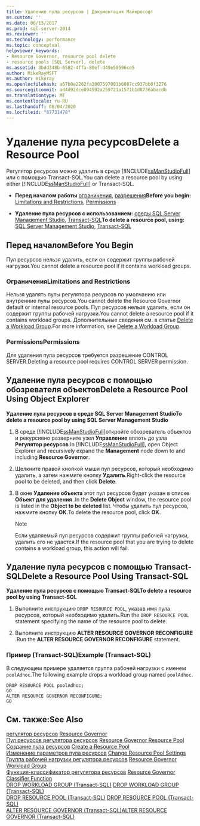 ```yaml
---
title: Удаление пула ресурсов | Документация Майкрософт
ms.custom: ''
ms.date: 06/13/2017
ms.prod: sql-server-2014
ms.reviewer: ''
ms.technology: performance
ms.topic: conceptual
helpviewer_keywords:
- Resource Governor, resource pool delete
- resource pools [SQL Server], delete
ms.assetid: 3bdd348b-6582-4ffa-80ef-d49e50596ce5
author: MikeRayMSFT
ms.author: mikeray
ms.openlocfilehash: a67b0e2262fa3007597091b6087cc937bb0f3276
ms.sourcegitcommit: ad4d92dce894592a259721a1571b1d8736abacdb
ms.translationtype: MT
ms.contentlocale: ru-RU
ms.lasthandoff: 08/04/2020
ms.locfileid: "87731478"
---
```

# <a name="delete-a-resource-pool"></a><span data-ttu-id="22fb3-102">Удаление пула ресурсов</span><span class="sxs-lookup"><span data-stu-id="22fb3-102">Delete a Resource Pool</span></span>
  <span data-ttu-id="22fb3-103">Регулятор ресурсов можно удалить в среде [!INCLUDE[ssManStudioFull](../../includes/ssmanstudiofull-md.md)] или с помощью Transact-SQL.</span><span class="sxs-lookup"><span data-stu-id="22fb3-103">You can delete a resource pool by using either [!INCLUDE[ssManStudioFull](../../includes/ssmanstudiofull-md.md)] or Transact-SQL.</span></span>  
  
-   <span data-ttu-id="22fb3-104">**Перед началом работы**  [ограничения](#LimitationsRestrictions), [разрешения](#Permissions)</span><span class="sxs-lookup"><span data-stu-id="22fb3-104">**Before you begin:**  [Limitations and Restrictions](#LimitationsRestrictions), [Permissions](#Permissions)</span></span>  
  
-   <span data-ttu-id="22fb3-105">**Удаление пула ресурсов с использованием:** [среды SQL Server Management Studio](#DelRPSSMS), [Transact-SQL](#DelRPTSQL)</span><span class="sxs-lookup"><span data-stu-id="22fb3-105">**To delete a resource pool, using:** [SQL Server Management Studio](#DelRPSSMS), [Transact-SQL](#DelRPTSQL)</span></span>  
  
##  <a name="before-you-begin"></a><a name="BeforeYouBegin"></a> <span data-ttu-id="22fb3-106">Перед началом</span><span class="sxs-lookup"><span data-stu-id="22fb3-106">Before You Begin</span></span>  
 <span data-ttu-id="22fb3-107">Пул ресурсов нельзя удалить, если он содержит группы рабочей нагрузки.</span><span class="sxs-lookup"><span data-stu-id="22fb3-107">You cannot delete a resource pool if it contains workload groups.</span></span>  
  
###  <a name="limitations-and-restrictions"></a><a name="LimitationsRestrictions"></a> <span data-ttu-id="22fb3-108">Ограничения</span><span class="sxs-lookup"><span data-stu-id="22fb3-108">Limitations and Restrictions</span></span>  
 <span data-ttu-id="22fb3-109">Нельзя удалять пулы регулятора ресурсов по умолчанию или внутренние пулы ресурсов.</span><span class="sxs-lookup"><span data-stu-id="22fb3-109">You cannot delete the Resource Governor default or internal resource pools.</span></span> <span data-ttu-id="22fb3-110">Пул ресурсов нельзя удалить, если он содержит группы рабочей нагрузки.</span><span class="sxs-lookup"><span data-stu-id="22fb3-110">You cannot delete a resource pool if it contains workload groups.</span></span> <span data-ttu-id="22fb3-111">Дополнительные сведения см. в статье [Delete a Workload Group](delete-a-workload-group.md).</span><span class="sxs-lookup"><span data-stu-id="22fb3-111">For more information, see [Delete a Workload Group](delete-a-workload-group.md).</span></span>  
  
###  <a name="permissions"></a><a name="Permissions"></a> <span data-ttu-id="22fb3-112">Permissions</span><span class="sxs-lookup"><span data-stu-id="22fb3-112">Permissions</span></span>  
 <span data-ttu-id="22fb3-113">Для удаления пула ресурсов требуется разрешение CONTROL SERVER.</span><span class="sxs-lookup"><span data-stu-id="22fb3-113">Deleting a resource pool requires CONTROL SERVER permission.</span></span>  
  
##  <a name="delete-a-resource-pool-using-object-explorer"></a><a name="DelRPSSMS"></a> <span data-ttu-id="22fb3-114">Удаление пула ресурсов с помощью обозревателя объектов</span><span class="sxs-lookup"><span data-stu-id="22fb3-114">Delete a Resource Pool Using Object Explorer</span></span>  
 <span data-ttu-id="22fb3-115">**Удаление пула ресурсов в среде SQL Server Management Studio**</span><span class="sxs-lookup"><span data-stu-id="22fb3-115">**To delete a resource pool by using SQL Server Management Studio**</span></span>  
  
1.  <span data-ttu-id="22fb3-116">В среде [!INCLUDE[ssManStudioFull](../../includes/ssmanstudiofull-md.md)]откройте обозреватель объектов и рекурсивно разверните узел **Управление** вплоть до узла **Регулятор ресурсов**.</span><span class="sxs-lookup"><span data-stu-id="22fb3-116">In [!INCLUDE[ssManStudioFull](../../includes/ssmanstudiofull-md.md)], open Object Explorer and recursively expand the **Management** node down to and including **Resource Governor**.</span></span>  
  
2.  <span data-ttu-id="22fb3-117">Щелкните правой кнопкой мыши пул ресурсов, который необходимо удалить, а затем нажмите кнопку **Удалить**.</span><span class="sxs-lookup"><span data-stu-id="22fb3-117">Right-click the resource pool to be deleted, and then click **Delete**.</span></span>  
  
3.  <span data-ttu-id="22fb3-118">В окне **Удаление объекта** этот пул ресурсов будет указан в списке **Объект для удаления** .</span><span class="sxs-lookup"><span data-stu-id="22fb3-118">In the **Delete Object** window, the resource pool is listed in the **Object to be deleted** list.</span></span> <span data-ttu-id="22fb3-119">Чтобы удалить пул ресурсов, нажмите кнопку **ОК**.</span><span class="sxs-lookup"><span data-stu-id="22fb3-119">To delete the resource pool, click **OK**.</span></span>  
  
    > [!NOTE]  
    >  <span data-ttu-id="22fb3-120">Если удаляемый пул ресурсов содержит группы рабочей нагрузки, удалить его не удастся.</span><span class="sxs-lookup"><span data-stu-id="22fb3-120">If the resource pool that you are trying to delete contains a workload group, this action will fail.</span></span>  
  
##  <a name="delete-a-resource-pool-using-transact-sql"></a><a name="DelRPTSQL"></a> <span data-ttu-id="22fb3-121">Удаление пула ресурсов с помощью Transact-SQL</span><span class="sxs-lookup"><span data-stu-id="22fb3-121">Delete a Resource Pool Using Transact-SQL</span></span>  
 <span data-ttu-id="22fb3-122">**Удаление пула ресурсов с помощью Transact-SQL**</span><span class="sxs-lookup"><span data-stu-id="22fb3-122">**To delete a resource pool by using Transact-SQL**</span></span>  
  
1.  <span data-ttu-id="22fb3-123">Выполните инструкцию `DROP RESOURCE POOL`, указав имя пула ресурсов, который необходимо удалить.</span><span class="sxs-lookup"><span data-stu-id="22fb3-123">Run the `DROP RESOURCE POOL` statement specifying the name of the resource pool to delete.</span></span>  
  
2.  <span data-ttu-id="22fb3-124">Выполните инструкцию **ALTER RESOURCE GOVERNOR RECONFIGURE** .</span><span class="sxs-lookup"><span data-stu-id="22fb3-124">Run the **ALTER RESOURCE GOVERNOR RECONFIGURE** statement.</span></span>  
  
### <a name="example-transact-sql"></a><span data-ttu-id="22fb3-125">Пример (Transact-SQL)</span><span class="sxs-lookup"><span data-stu-id="22fb3-125">Example (Transact-SQL)</span></span>  
 <span data-ttu-id="22fb3-126">В следующем примере удаляется группа рабочей нагрузки с именем `poolAdhoc`.</span><span class="sxs-lookup"><span data-stu-id="22fb3-126">The following example drops a workload group named `poolAdhoc`.</span></span>  
  
```  
DROP RESOURCE POOL poolAdhoc;  
GO  
ALTER RESOURCE GOVERNOR RECONFIGURE;  
GO  
```  
  
## <a name="see-also"></a><span data-ttu-id="22fb3-127">См. также:</span><span class="sxs-lookup"><span data-stu-id="22fb3-127">See Also</span></span>  
 <span data-ttu-id="22fb3-128">[регулятор ресурсов](resource-governor.md) </span><span class="sxs-lookup"><span data-stu-id="22fb3-128">[Resource Governor](resource-governor.md) </span></span>  
 <span data-ttu-id="22fb3-129">[Пул ресурсов регулятора ресурсов](resource-governor-resource-pool.md) </span><span class="sxs-lookup"><span data-stu-id="22fb3-129">[Resource Governor Resource Pool](resource-governor-resource-pool.md) </span></span>  
 <span data-ttu-id="22fb3-130">[Создание пула ресурсов](create-a-resource-pool.md) </span><span class="sxs-lookup"><span data-stu-id="22fb3-130">[Create a Resource Pool](create-a-resource-pool.md) </span></span>  
 <span data-ttu-id="22fb3-131">[Изменение параметров пула ресурсов](change-resource-pool-settings.md) </span><span class="sxs-lookup"><span data-stu-id="22fb3-131">[Change Resource Pool Settings](change-resource-pool-settings.md) </span></span>  
 <span data-ttu-id="22fb3-132">[Группа рабочей нагрузки регулятора ресурсов](resource-governor-workload-group.md) </span><span class="sxs-lookup"><span data-stu-id="22fb3-132">[Resource Governor Workload Group](resource-governor-workload-group.md) </span></span>  
 <span data-ttu-id="22fb3-133">[Функция-классификатор регулятора ресурсов](resource-governor-classifier-function.md) </span><span class="sxs-lookup"><span data-stu-id="22fb3-133">[Resource Governor Classifier Function](resource-governor-classifier-function.md) </span></span>  
 <span data-ttu-id="22fb3-134">[DROP WORKLOAD GROUP (Transact-SQL)](/sql/t-sql/statements/drop-workload-group-transact-sql) </span><span class="sxs-lookup"><span data-stu-id="22fb3-134">[DROP WORKLOAD GROUP &#40;Transact-SQL&#41;](/sql/t-sql/statements/drop-workload-group-transact-sql) </span></span>  
 <span data-ttu-id="22fb3-135">[DROP RESOURCE POOL (Transact-SQL)](/sql/t-sql/statements/drop-resource-pool-transact-sql) </span><span class="sxs-lookup"><span data-stu-id="22fb3-135">[DROP RESOURCE POOL &#40;Transact-SQL&#41;](/sql/t-sql/statements/drop-resource-pool-transact-sql) </span></span>  
 [<span data-ttu-id="22fb3-136">ALTER RESOURCE GOVERNOR (Transact-SQL)</span><span class="sxs-lookup"><span data-stu-id="22fb3-136">ALTER RESOURCE GOVERNOR &#40;Transact-SQL&#41;</span></span>](/sql/t-sql/statements/alter-resource-governor-transact-sql)  
  
  
